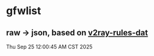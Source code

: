 # gfwlist
## raw -> json, based on [v2ray-rules-dat](https://github.com/Loyalsoldier/v2ray-rules-dat)
Thu Sep 25 12:00:45 AM CST 2025


